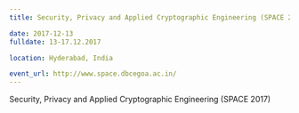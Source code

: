 ```yaml
---
title: Security, Privacy and Applied Cryptographic Engineering (SPACE 2017)

date: 2017-12-13
fulldate: 13-17.12.2017

location: Hyderabad, India

event_url: http://www.space.dbcegoa.ac.in/
---
```


Security, Privacy and Applied Cryptographic Engineering (SPACE 2017)
